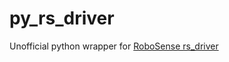 # py_rs_driver

Unofficial python wrapper for [RoboSense rs_driver](https://github.com/RoboSense-LiDAR/rs_driver)
